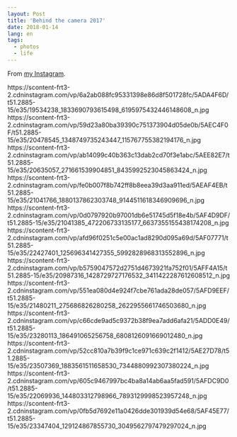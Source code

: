 ```yaml
---
layout: Post
title: 'Behind the camera 2017'
date: 2018-01-14
lang: en
tags:
  - photos
  - life
---
```


From [my Instagram](https://www.instagram.com/sapegin/).

<x-grid>
https://scontent-frt3-2.cdninstagram.com/vp/6a2ab088fc95331398e86d8f501728fc/5ADA4F6D/t51.2885-15/e35/19534238_1833690793615498_6195975432446148608_n.jpg
https://scontent-frt3-2.cdninstagram.com/vp/59d23a80ba39390c751373904d05de0b/5AEC4F0F/t51.2885-15/e35/20478545_1348749735243447_115767755382194176_n.jpg
https://scontent-frt3-2.cdninstagram.com/vp/ab14099c40b363c13dab2cd70f3e1abc/5AEE82E7/t51.2885-15/e35/20635057_271661539904851_8435992523045863424_n.jpg
</x-grid>

<!--more-->

<x-grid>
https://scontent-frt3-2.cdninstagram.com/vp/fe0b007f8b742ff8b8eea39d3aa911ed/5AEAF4EB/t51.2885-15/e35/21041766_1880137862303748_9144511618346909696_n.jpg
https://scontent-frt3-2.cdninstagram.com/vp/0d0797920b97001db6e51745d5f18e4b/5AF4D9DF/t51.2885-15/e35/21041385_472206733135177_6637355155438174208_n.jpg
https://scontent-frt3-2.cdninstagram.com/vp/afd96f0251c5e00ac1ad8290d095a69d/5AF07771/t51.2885-15/e35/22427401_125696341427355_5992828968313552896_n.jpg
</x-grid>

<x-grid>
https://scontent-frt3-2.cdninstagram.com/vp/b5759047572d2751d4673921fa752f01/5AFF4A15/t51.2885-15/e35/20987316_1428729727176532_3411422287612608512_n.jpg
https://scontent-frt3-2.cdninstagram.com/vp/551ea080d4e924f7cbe761ada28de057/5AFD9EEF/t51.2885-15/e35/21480211_275686826280258_2622955661746503680_n.jpg
</x-grid>

<x-grid>
https://scontent-frt3-2.cdninstagram.com/vp/c66cde9ad5c9372b38f9ea7add6afa21/5ADD0E49/t51.2885-15/e35/23280113_186491065256758_6808126091669012480_n.jpg
https://scontent-frt3-2.cdninstagram.com/vp/52cc810a7b39f9c1ce971c639c2f1412/5AE27D78/t51.2885-15/e35/23507369_1883561511658530_7344880992307380224_n.jpg
</x-grid>

<x-grid>
https://scontent-frt3-2.cdninstagram.com/vp/605c9467997bc4ba8a14ab6aa5fad591/5AFDC9D0/t51.2885-15/e35/22069936_144803312798966_7893129998523957248_n.jpg
https://scontent-frt3-2.cdninstagram.com/vp/0fb5d7692e11a0426dde301939d54e68/5AF45E77/t51.2885-15/e35/23347404_129124867855730_3049562797479297024_n.jpg
</x-grid>
